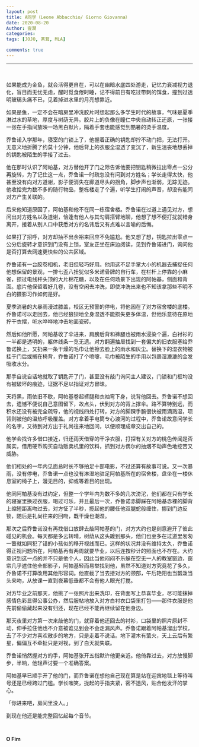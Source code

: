 ```yaml
---
layout: post
title: A同学（Leone Abbacchio/ Giorno Giovanna）
date: 2020-08-20
Author: 壹澗
categories: 
tags: [JOJO, 茶茸, MLA]

comments: true
--- 
```


***

<br/>

如果能成为金鱼，就会活得更自在，可以在幽暗水底四处游走，记忆力衰减视力退化，盲目而无忧无虑，醒时觅食倦时睡，记不得前日有吃过带刺的饵食，撞到过透明玻璃头痛不已，见着掉进水里的月亮想靠近。

如果是鱼，一定不会在暗房里冲洗胶片时想起那么多学生时代的故事，气味是夏季淋过水的草地，厚度与树荫无异。胶片上的负像在瞳仁中央自动转正还原，一张接一张在手指间放映一场黑白默片，隔着手套也能感觉到酷暑的烫手温度。

乔鲁诺入学那年，寝室的门锁上了，他握着正确的钥匙却拧不动门把，无法打开。无意义地折腾了约莫十分钟，他后背上的衣服全湿透了变沉了，新生沮丧地想丢掉的钥匙被陌生的手接了过去。

他在那时认识了阿帕基，对方替他开了门之际告诉他要把钥匙稍微拉出零点一公分再旋转，为了记住这一点，乔鲁诺一时疏忽没有问到对方姓名；学长走得太快，他甚至没有向对方道谢，影子便消失在廊道尽头的拐角，脚步声也渐弱，无踪无迹。他收拾完为数不多的随行物品，整栋楼走了个遍，听学生打闹的声音，却没有能同对方产生关联的。

后来他知道原因了，阿帕基和他不在同一栋宿舍楼。乔鲁诺在过道上遇见对方，想问出对方姓名以及道谢，恰逢有他人与其勾肩搭臂地聊，他想了想不便打扰就错身离开，接着从别人口中获悉对方的名讳后又有点难以言喻的后悔。

如果打了招呼，对方却抽不出余裕来回应不免尴尬。他又想了想，钥匙拉出零点一公分后旋转才意识到门没有上锁，室友正坐在床边阅读，见到乔鲁诺进门，询问他是否打算去网速更快些的公共区域。

乔鲁诺有一台胶卷相机，老旧但轻巧好用。他用这不足手掌大小的机器去捕捉任何他想保留的景观，一排七歪八扭犹似多米诺骨牌的自行车，在栏杆上停靠的小麻雀，掠过电线杆头顶的大片棉花糖，以及在任何场景下出现的阿帕基，侧面和背面。底片他保留着好几卷，没有空闲去冲洗，即使冲洗出来也不知该拿那些不明不白的摄影习作如何是好。

夏季消暑的大暴雨漫过膝盖，校区无预警的停电，将他困在了对方宿舍楼的底楼。乔鲁诺可以走回去，他已经狼狈地全身湿透不能损失更多体温，但他乐意待在原地拧干衣摆，听水哗哗地冲击地面瓷砖。

然后如他所愿，阿帕基收了伞进来，肩膀后背和裤腿也被雨水浸染个遍，白衬衫的一半都是透明的，躯体线条一览无遗。对方翻遍抽屉找到一套偏大的旧衣服塞给乔鲁诺换上，又扔来一条干燥的毛巾让他擦去脸上的雨水和灰尘。替换下的湿衣物被挂于门后或搁在椅背，乔鲁诺打了个喷嚏，毛巾被陌生的手用以包裹湿漉漉的金发吸收水分。

那手自说自话地就取了钥匙开了门，甚至没有敲门询问主人建议，门锁和门框均没有被破坏的痕迹，证据不足以指证对方冒昧。

天将黑，雨依旧不歇，阿帕基卷起裤腿和衣袖弯下身，说背他回去。乔鲁诺不想回去，遗憾不便说自己意图留下，故点头，伏到对方的背上撑伞。路不算特别远，而积水还没有被完全疏导，他的视线四处打转，对方的脚踝手腕很快被雨滴溅湿，项背则被他的温热呼吸覆盖。对方拿着手电筒专心渡河的过程中，乔鲁诺故意问学长的名字，又待到对方出于礼尚往来地回问，以便顺理成章交出自己的。

他学会找许多借口接近，归还雨天借穿的干净衣服，打探有关对方的桃色传闻是否属实，借用硬币购买自动贩卖机里的饮料，抓到对方偶尔的抽烟不动声色地挖苦又威胁。

他们相处的一年内见面总时长不够拍足十部电影，不过还算有故事可说。又一次暴雨，没有停电，乔鲁诺一点也没有淋湿地驻足阿帕基所在的宿舍楼，盘坐在一楼休息室的椅子上，漫无目的，抑或等着目的出现。

他同阿帕基没有过约定，但整一个学年内为数不多的几次滂沱，他们都在只有学长的寝室里换过衣服，喝过可乐，并且最后一次，乔鲁诺赤脚踩在阿帕基赤裸的脚背上缩短距离吻过去，对方怔了半秒，揽起他的腰任他双腿蛇般缠住，挪到门边反锁，随后是礼尚往来的回吻，既干燥也潮湿。

那次之后乔鲁诺没有再找借口放肆去敲阿帕基的门，对方大约也是刻意避开了彼此碰见的机会。每天都是多云转晴，树荫从这头踱到那头，他们也至多在过道里匆匆一瞥就如同犯了错的小孩似的移开视线而已。这样的状况并没有维持太久，乔鲁诺得正视问题所在，阿帕基再有两周就要毕业，以后连按秒计的照面也不存在。大约意识到这一点的并不只是他个人，因此当他闷闷不乐躲在空无一人的教室窗边，窗帘几乎遮住他全部影子，阿帕基轻而易举找到他，虽然不知道对方究竟花了多久，乔鲁诺不打算改用其他形容词。他直截了当去搂对方的颈部，午后艳阳也当瓢泼当头来吻，从放课一直到夜幕低垂都不会有他人眼光打搅。

对方毕业之前那天，他挑了一张照片出来洗印，在背面写上恭喜毕业，尽可能抹掉感情色彩显得公事公办，然后服帖地放入对方白衬衣口袋里打包——那件衣服是他先前偷偷藏起来没有归还，现在已经不能再继续留在他身边。

那天夜里对方第一次来敲他的门，就穿着他还回去的衬衫，口袋里的照片原封不动，伸手拉住他也不介意被谁见到会不会走漏风声。乔鲁诺跟着阿帕基溜出学校，去了不少对方喜欢散步的地方，只是走着不说话。地下灌木有萤火，天上云后有繁星，偏偏互不牵扯只是对视，到了白天就失联。

乔鲁诺悄然握对方的手，阿帕基张开五指默许他更亲近。他倚靠过去，对方放慢脚步，半晌，他轻声讨要一个准确答案。

阿帕基早已顺手开了他的门，而乔鲁诺在想他自己现在算是站在迎宾地毯上等待叫号还是已经跨过门槛。学长嗤笑，拢起的手指夹紧，密不透风，贴合他发汗的掌心。

「你进来吧，房间里没人。」

到现在他还是能完整回忆起每个音节。

<br/>

**O Fim**